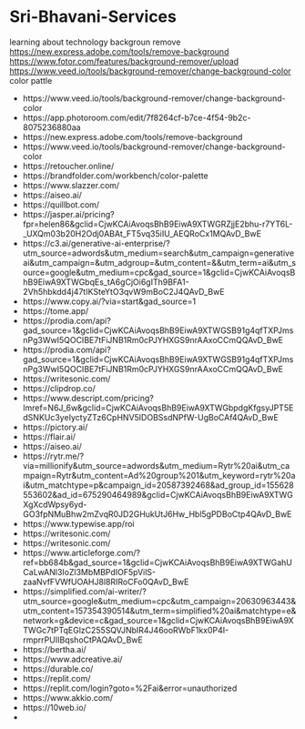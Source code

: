 # Sri-Bhavani-Services
learning about technology
backgroun remove https://new.express.adobe.com/tools/remove-background
https://www.fotor.com/features/background-remover/upload
https://www.veed.io/tools/background-remover/change-background-color
color pattle 




 
<ul>
  <li>https://www.veed.io/tools/background-remover/change-background-color</li>
  <li>https://app.photoroom.com/edit/7f8264cf-b7ce-4f54-9b2c-8075236880aa</li>
  <li>https://new.express.adobe.com/tools/remove-background</li>
  <li>https://www.veed.io/tools/background-remover/change-background-color</li>
  <li>https://retoucher.online/</li>
  <li>https://brandfolder.com/workbench/color-palette</li>
  <li>https://www.slazzer.com/</li>
  <li>https://aiseo.ai/</li>
  <li>https://quillbot.com/</li>
  <li>https://jasper.ai/pricing?fpr=helen86&gclid=CjwKCAiAvoqsBhB9EiwA9XTWGRZjjE2bhu-r7YT6L-_UXQm03b20H2Odj0ABAt_FT5vq35iIU_AEQRoCx1MQAvD_BwE</li>
  <li>https://c3.ai/generative-ai-enterprise/?utm_source=adwords&utm_medium=search&utm_campaign=generativeai&utm_campaign=&utm_adgroup=&utm_content=&&utm_term=ai&utm_source=google&utm_medium=cpc&gad_source=1&gclid=CjwKCAiAvoqsBhB9EiwA9XTWGbqEs_tA6gCjOi6gITh9BFA1-2Vh5hbkdd4j47tIKSteYtO3qvW9mBoC2J4QAvD_BwE</li>
  <li>https://www.copy.ai/?via=start&gad_source=1</li>
  <li>https://tome.app/</li>
  <li>https://prodia.com/api?gad_source=1&gclid=CjwKCAiAvoqsBhB9EiwA9XTWGSB91g4qfTXPJmsnPg3WwI5QOCIBE7tFiJNB1Rm0cPJYHXGS9nrAAxoCCmQQAvD_BwE</li>
  <li>https://prodia.com/api?gad_source=1&gclid=CjwKCAiAvoqsBhB9EiwA9XTWGSB91g4qfTXPJmsnPg3WwI5QOCIBE7tFiJNB1Rm0cPJYHXGS9nrAAxoCCmQQAvD_BwE</li>
  <li>https://writesonic.com/</li>
  <li>https://clipdrop.co/</li>
  <li>https://www.descript.com/pricing?lmref=N6J_6w&gclid=CjwKCAiAvoqsBhB9EiwA9XTWGbpdgKfgsyJPT5EdSNKUc3yeIyctyZTz6CpHNV5IDOBSsdNPfW-UgBoCAf4QAvD_BwE</li>
  <li>https://pictory.ai/</li>
  <li>https://flair.ai/</li>
  <li>https://aiseo.ai/</li>
  <li>https://rytr.me/?via=millionify&utm_source=adwords&utm_medium=Rytr%20ai&utm_campaign=Rytr&utm_content=Ad%20group%201&utm_keyword=rytr%20ai&utm_matchtype=p&campaign_id=20587392468&ad_group_id=155628553602&ad_id=675290464989&gclid=CjwKCAiAvoqsBhB9EiwA9XTWGXgXcdWpsy6yd-GO3fpNMuBhw2mZvqR0JD2GHukUtJ6Hw_Hbl5gPDBoCtp4QAvD_BwE</li>
  <li>https://www.typewise.app/roi</li>
  <li>https://writesonic.com/</li>
  <li>https://writesonic.com/</li>
  <li>https://www.articleforge.com/?ref=bb684b&gad_source=1&gclid=CjwKCAiAvoqsBhB9EiwA9XTWGahUCaLwANl3IoZl3MbMBPdIOF5pVilS-zaaNvfFVWfUOAHJ8l8RIRoCFo0QAvD_BwE</li>
   <li>https://simplified.com/ai-writer/?utm_source=google&utm_medium=cpc&utm_campaign=20630963443&utm_content=157354390514&utm_term=simplified%20ai&matchtype=e&network=g&device=c&gad_source=1&gclid=CjwKCAiAvoqsBhB9EiwA9XTWGc7tPTqEGlzC255SQVJNbIR4J46ooRWbF1kx0P4I-rmprrPUIIBqshoCtPAQAvD_BwE</li>
  <li>https://bertha.ai/</li>
  <li>https://www.adcreative.ai/</li>
   <li>https://durable.co/</li>
  <li>https://replit.com/</li>
  <li>https://replit.com/login?goto=%2Fai&error=unauthorized</li>
   <li>https://www.akkio.com/</li>
  <li>https://10web.io/</li>
  <li></li>
</ul>

